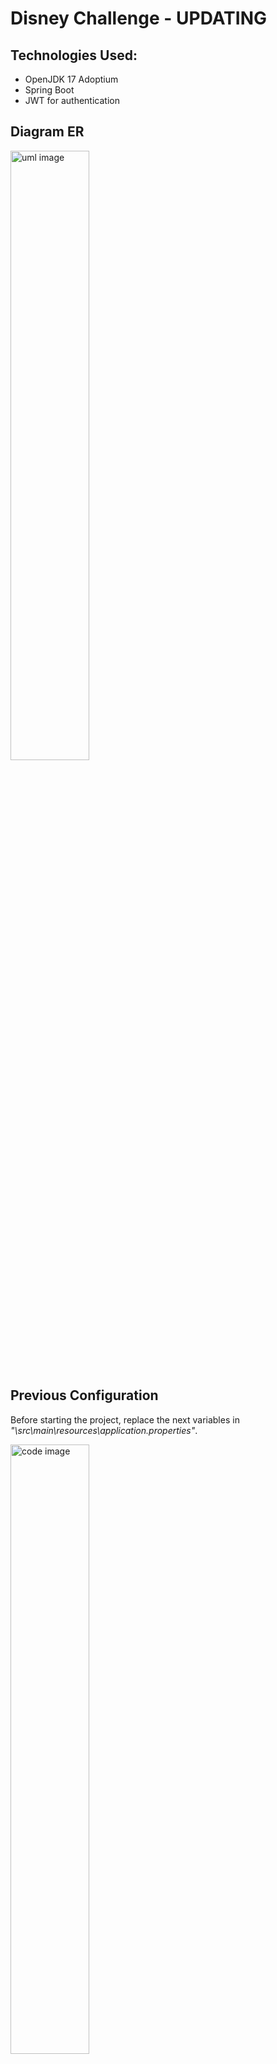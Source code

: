 # Disney Challenge - UPDATING

## Technologies Used:

* OpenJDK 17 Adoptium
* Spring Boot
* JWT for authentication

## Diagram ER

<img src="https://user-images.githubusercontent.com/66887467/219465135-f130d439-32c3-4f3b-bbbe-5fec2dcac3d5.png" width="50%" alt="uml image">

## Previous Configuration

Before starting the project, replace the next variables
in *"\src\main\resources\application.properties"*.

<img src="https://i.imgur.com/3fiKd9P.png" width="50%" alt="code image">

And finally, create an environment variable call: EMAIL_API_KEY for your SendGrid API KEY.

Or put your API KEY in *"src\main\java\com\challenge\disney\services\impl\MailServiceImpl"*

<img src="https://i.imgur.com/0dmCArN.png" width="50%" alt="code image">

